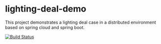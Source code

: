 # lighting-deal-demo
This project demonstrates a lighting deal case in a distributed environment based on spring cloud and spring boot.

[![Build Status](https://travis-ci.org/asiaon123/lighting-deal-demo.svg?branch=master)](https://travis-ci.org/asiaon123/lighting-deal-demo)